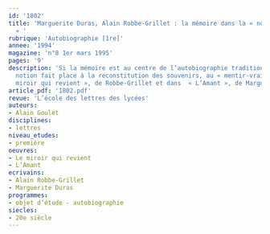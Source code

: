 ```yaml
---
id: '1802'
title: 'Marguerite Duras, Alain Robbe-Grillet : la mémoire dans la « nouvelle autobiographie
  » '
rubrique: 'Autobiographie [1re]'
annee: '1994'
magazine: 'n°8 1er mars 1995'
pages: '9'
description: 'Si la mémoire est au centre de l’autobiographie traditionnelle, cette
  notion fait place à la reconstitution des souvenirs, au « mentir-vrai » dans « Le
  miroir qui revient », de Robbe-Grillet et dans  « L’Amant », de Marguerite Duras…'
article_pdf: '1802.pdf'
revue: 'L’école des lettres des lycées'
auteurs:
- Alain Goulet
disciplines:
- lettres
niveau_etudes:
- première
oeuvres:
- Le miroir qui revient
- L’Amant
ecrivains:
- Alain Robbe-Grillet
- Marguerite Duras
programmes:
- objet d’étude - autobiographie
siecles:
- 20e siècle
---
```

